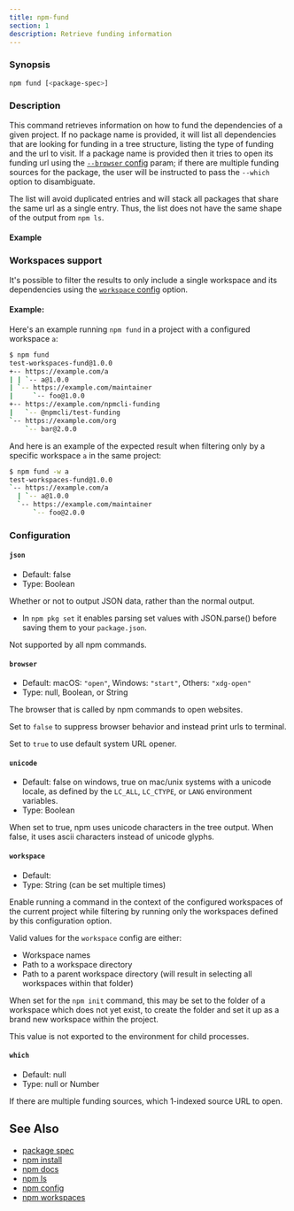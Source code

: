 ```yaml
---
title: npm-fund
section: 1
description: Retrieve funding information
---
```


### Synopsis

```bash
npm fund [<package-spec>]
```

### Description

This command retrieves information on how to fund the dependencies of a given project.
If no package name is provided, it will list all dependencies that are looking for funding in a tree structure, listing the type of funding and the url to visit.
If a package name is provided then it tries to open its funding url using the [`--browser` config](/using-npm/config#browser) param; if there are multiple funding sources for the package, the user will be instructed to pass the
`--which` option to disambiguate.

The list will avoid duplicated entries and will stack all packages that share the same url as a single entry.
Thus, the list does not have the same shape of the output from `npm ls`.

#### Example

### Workspaces support

It's possible to filter the results to only include a single workspace and its dependencies using the [`workspace` config](/using-npm/config#workspace) option.

#### Example:

Here's an example running `npm fund` in a project with a configured workspace `a`:

```bash
$ npm fund
test-workspaces-fund@1.0.0
+-- https://example.com/a
| | `-- a@1.0.0
| `-- https://example.com/maintainer
|     `-- foo@1.0.0
+-- https://example.com/npmcli-funding
|   `-- @npmcli/test-funding
`-- https://example.com/org
    `-- bar@2.0.0
```

And here is an example of the expected result when filtering only by a specific workspace `a` in the same project:

```bash
$ npm fund -w a
test-workspaces-fund@1.0.0
`-- https://example.com/a
  | `-- a@1.0.0
  `-- https://example.com/maintainer
      `-- foo@2.0.0
```

### Configuration

#### `json`

* Default: false
* Type: Boolean

Whether or not to output JSON data, rather than the normal output.

* In `npm pkg set` it enables parsing set values with JSON.parse()
  before saving them to your `package.json`.

Not supported by all npm commands.



#### `browser`

* Default: macOS: `"open"`, Windows: `"start"`, Others: `"xdg-open"`
* Type: null, Boolean, or String

The browser that is called by npm commands to open websites.

Set to `false` to suppress browser behavior and instead print urls to
terminal.

Set to `true` to use default system URL opener.



#### `unicode`

* Default: false on windows, true on mac/unix systems with a unicode
  locale, as defined by the `LC_ALL`, `LC_CTYPE`, or `LANG` environment
  variables.
* Type: Boolean

When set to true, npm uses unicode characters in the tree output.
When false, it uses ascii characters instead of unicode glyphs.



#### `workspace`

* Default:
* Type: String (can be set multiple times)

Enable running a command in the context of the configured workspaces
of the current project while filtering by running only the workspaces
defined by this configuration option.

Valid values for the `workspace` config are either:

* Workspace names
* Path to a workspace directory
* Path to a parent workspace directory (will result in selecting all
  workspaces within that folder)

When set for the `npm init` command, this may be set to the folder of
a workspace which does not yet exist, to create the folder and set it
up as a brand new workspace within the project.

This value is not exported to the environment for child processes.

#### `which`

* Default: null
* Type: null or Number

If there are multiple funding sources, which 1-indexed source URL to
open.



## See Also

* [package spec](/using-npm/package-spec)
* [npm install](/commands/npm-install)
* [npm docs](/commands/npm-docs)
* [npm ls](/commands/npm-ls)
* [npm config](/commands/npm-config)
* [npm workspaces](/using-npm/workspaces)

